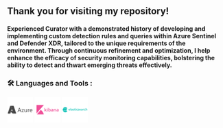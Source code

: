 ## Thank you for visiting my repository!

#### Experienced Curator with a demonstrated history of developing and implementing custom detection rules and queries within Azure Sentinel and Defender XDR, tailored to the unique requirements of the environment. Through continuous refinement and optimization, I help enhance the efficacy of security monitoring capabilities, bolstering the ability to detect and thwart emerging threats effectively.

 
### :hammer_and_wrench: Languages and Tools :
<div>
  <img src="https://github.com/devicons/devicon/blob/master/icons/azure/azure-plain-wordmark.svg" title="Git" **alt="Git" width="60" height="60"/>
  <img src="https://github.com/devicons/devicon/blob/master/icons/kibana/kibana-plain-wordmark.svg" title="Git" **alt="Git" width="60" height="60"/>
  <img src="https://github.com/devicons/devicon/blob/master/icons/elasticsearch/elasticsearch-plain-wordmark.svg" title="Git" **alt="Git" width="60" height="60"/>
</div>
<!--
**ItzHerbie/ItzHerbie** is a ✨ _special_ ✨ repository because its `README.md` (this file) appears on your GitHub profile.

Here are some ideas to get you started:

- 🔭 I’m currently working on ...
- 🌱 I’m currently learning ...
- 👯 I’m looking to collaborate on ...
- 🤔 I’m looking for help with ...
- 💬 Ask me about ...
- 📫 How to reach me: ...
- 😄 Pronouns: ...
- ⚡ Fun fact: ...
-->
